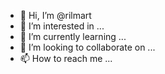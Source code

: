 - 👋 Hi, I’m @rilmart
- 👀 I’m interested in ...
- 🌱 I’m currently learning ...
- 💞️ I’m looking to collaborate on ...
- 📫 How to reach me ...

<!---
rilmart/rilmart is a ✨ special ✨ repository because its `README.md` (this file) appears on your GitHub profile.
You can click the Preview link to take a look at your changes.
--->

